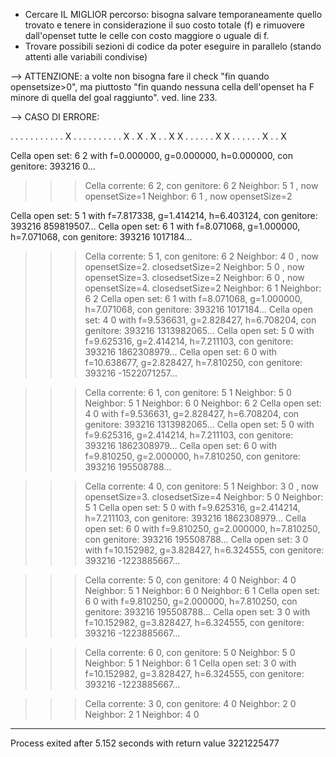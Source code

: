 - Cercare IL MIGLIOR percorso: bisogna salvare temporaneamente quello trovato e tenere in considerazione il suo costo totale (f) e rimuovere dall'openset tutte le celle con costo maggiore o uguale di f.
- Trovare possibili sezioni di codice da poter eseguire in parallelo (stando attenti alle variabili condivise)


--> ATTENZIONE: a volte non bisogna fare il check "fin quando opensetsize>0", ma piuttosto "fin quando nessuna cella dell'openset ha F minore di quella del goal raggiunto". ved. line 233.


--> CASO DI ERRORE: 

. . . . . . .
. . . . X . .
. . . . . . .
. X . X . X .
. X X . . . .
. . X X . . .
. . . X . . X

Cella open set: 6 2 with f=0.000000, g=0.000000, h=0.000000, con genitore: 393216 0...

>>> Cella corrente: 6 2, con genitore: 6 2
   Neighbor: 5 1 , now opensetSize=1
   Neighbor: 6 1 , now opensetSize=2

Cella open set: 5 1 with f=7.817338, g=1.414214, h=6.403124, con genitore: 393216 859819507...
Cella open set: 6 1 with f=8.071068, g=1.000000, h=7.071068, con genitore: 393216 1017184...

>>> Cella corrente: 5 1, con genitore: 6 2
   Neighbor: 4 0 , now opensetSize=2. closedsetSize=2
   Neighbor: 5 0 , now opensetSize=3. closedsetSize=2
   Neighbor: 6 0 , now opensetSize=4. closedsetSize=2
   Neighbor: 6 1    Neighbor: 6 2
Cella open set: 6 1 with f=8.071068, g=1.000000, h=7.071068, con genitore: 393216 1017184...
Cella open set: 4 0 with f=9.536631, g=2.828427, h=6.708204, con genitore: 393216 1313982065...
Cella open set: 5 0 with f=9.625316, g=2.414214, h=7.211103, con genitore: 393216 1862308979...
Cella open set: 6 0 with f=10.638677, g=2.828427, h=7.810250, con genitore: 393216 -1522071257...

>>> Cella corrente: 6 1, con genitore: 5 1
   Neighbor: 5 0    Neighbor: 5 1    Neighbor: 6 0    Neighbor: 6 2
Cella open set: 4 0 with f=9.536631, g=2.828427, h=6.708204, con genitore: 393216 1313982065...
Cella open set: 5 0 with f=9.625316, g=2.414214, h=7.211103, con genitore: 393216 1862308979...
Cella open set: 6 0 with f=9.810250, g=2.000000, h=7.810250, con genitore: 393216 195508788...

>>> Cella corrente: 4 0, con genitore: 5 1
   Neighbor: 3 0 , now opensetSize=3. closedsetSize=4
   Neighbor: 5 0    Neighbor: 5 1
Cella open set: 5 0 with f=9.625316, g=2.414214, h=7.211103, con genitore: 393216 1862308979...
Cella open set: 6 0 with f=9.810250, g=2.000000, h=7.810250, con genitore: 393216 195508788...
Cella open set: 3 0 with f=10.152982, g=3.828427, h=6.324555, con genitore: 393216 -1223885667...

>>> Cella corrente: 5 0, con genitore: 4 0
   Neighbor: 4 0    Neighbor: 5 1    Neighbor: 6 0    Neighbor: 6 1
Cella open set: 6 0 with f=9.810250, g=2.000000, h=7.810250, con genitore: 393216 195508788...
Cella open set: 3 0 with f=10.152982, g=3.828427, h=6.324555, con genitore: 393216 -1223885667...

>>> Cella corrente: 6 0, con genitore: 5 0
   Neighbor: 5 0    Neighbor: 5 1    Neighbor: 6 1
Cella open set: 3 0 with f=10.152982, g=3.828427, h=6.324555, con genitore: 393216 -1223885667...

>>> Cella corrente: 3 0, con genitore: 4 0
   Neighbor: 2 0    Neighbor: 2 1    Neighbor: 4 0
--------------------------------
Process exited after 5.152 seconds with return value 3221225477